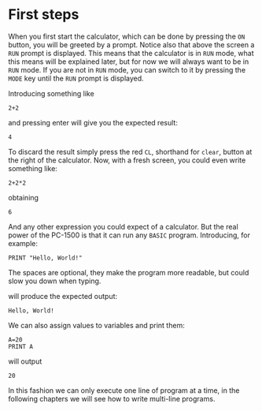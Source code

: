 # First steps

When you first start the calculator, which can be done by pressing the `ON` button, you will be greeted by a prompt.
Notice also that above the screen a `RUN` prompt is displayed. This means that the calculator is in `RUN` mode, what this means will be explained later, but for now we will always want to be in `RUN` mode. If you are not in `RUN` mode, you can switch to it by pressing the `MODE` key until the `RUN` prompt is displayed.

Introducing something like

```basic
2+2
```

and pressing enter will give you the expected result:

```basic
4
```

To discard the result simply press the red `CL`, shorthand for `clear`, button at the right of the calculator.
Now, with a fresh screen, you could even write something like:

```basic
2+2*2
```

obtaining

```basic
6
```

And any other expression you could expect of a calculator. But the real power of the PC-1500 is that it
can run any `BASIC` program. Introducing, for example:

```basic
PRINT "Hello, World!"
```

<div class="note">
The spaces are optional, they make the program more readable, but could slow you down when typing.
</div>

will produce the expected output:

```basic
Hello, World!
```

We can also assign values to variables and print them:

```basic
A=20
PRINT A
```

will output

```basic
20
```

In this fashion we can only execute one line of program at a time, in the following chapters we will see how to write multi-line programs.
